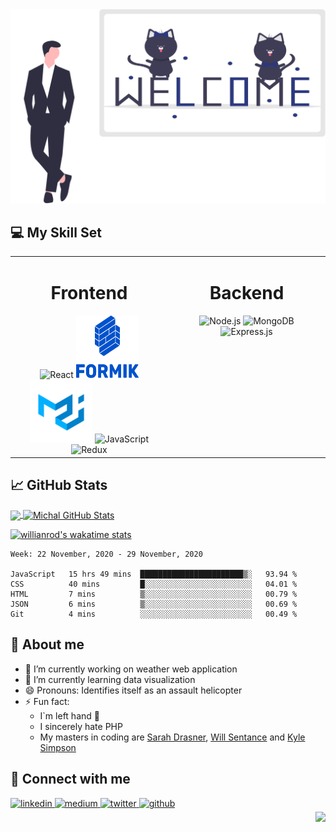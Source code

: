 
<img src="https://raw.githubusercontent.com/M-Kolacz/M-Kolacz/master/headerCats.svg" alt='Header'/>

## 💻 My Skill Set  

<table ><tr><td valign="top" width="50%">

<h1 align='center'> Frontend </h1> 


<div align="center">  
<img  src="https://profilinator.rishav.dev/skills-assets/react-original-wordmark.svg" alt="React" height="100" width='100' />  
<img src="https://raw.githubusercontent.com/M-Kolacz/M-Kolacz/master/formik.png" alt='Formik' height="100" width='100'/>
<img src="https://raw.githubusercontent.com/M-Kolacz/M-Kolacz/master/logo.png" alt='Material-UI'height="100" width='100'/>
<img  src="https://profilinator.rishav.dev/skills-assets/javascript-original.svg" alt="JavaScript" height="100" width='100'/> 
<img  src="https://profilinator.rishav.dev/skills-assets/redux-original.svg" alt="Redux" height="100" width='100' /> 
</div></td><td valign="top" width="50%">

<h1 align='center'> Backend </h1>   

<div align="center">  
<img  src="https://profilinator.rishav.dev/skills-assets/nodejs-original-wordmark.svg" alt="Node.js" height="100" width='100' /> 
<img  src="https://profilinator.rishav.dev/skills-assets/mongodb-original-wordmark.svg" alt="MongoDB" height="100" width='100' />  
<img  src="https://profilinator.rishav.dev/skills-assets/express-original-wordmark.svg" alt="Express.js" height="100" width='100' />      
</div></td>

</table>  



## 📈 GitHub Stats

<a href="https://github.com/M-Kolacz/M-Kolacz">
  <img align="center" src="https://github-readme-stats.vercel.app/api/top-langs/?username=M-Kolacz&theme=algolia&hide=html" />
</a>
<a href="https://github.com/M-Kolacz/M-Kolacz">
  <img align="center" src="https://github-readme-stats.vercel.app/api?username=M-Kolacz&show_icons=true&theme=algolia" alt="Michal GitHub Stats" />
</a>



[![willianrod's wakatime stats](https://github-readme-stats.vercel.app/api/wakatime?username=M_Kolacz)](https://github.com/anuraghazra/github-readme-stats)
<!--START_SECTION:waka-->
```text
Week: 22 November, 2020 - 29 November, 2020

JavaScript   15 hrs 49 mins  ███████████████████████▒░   93.94 % 
CSS          40 mins         █░░░░░░░░░░░░░░░░░░░░░░░░   04.01 % 
HTML         7 mins          ▒░░░░░░░░░░░░░░░░░░░░░░░░   00.79 % 
JSON         6 mins          ▒░░░░░░░░░░░░░░░░░░░░░░░░   00.69 % 
Git          4 mins          ░░░░░░░░░░░░░░░░░░░░░░░░░   00.49 % 
```
<!--END_SECTION:waka-->


## 🙈 About me 

- 🔭 I’m currently working on weather web application
- 🌱 I’m currently learning data visualization
- 😄 Pronouns: Identifies itself as an assault helicopter
- ⚡ Fun fact:
     * I`m left hand 👊
     * I sincerely hate PHP
     * My masters in coding are <a href="https://twitter.com/sarah_edo?ref_src=twsrc%5Egoogle%7Ctwcamp%5Eserp%7Ctwgr%5Eauthor">Sarah Drasner</a>, <a href="https://twitter.com/willsentance">Will Sentance</a> and <a href="https://twitter.com/getify">Kyle Simpson</a>

## 🤙 Connect with me
  
<div >
 
<a href="https://www.linkedin.com/in/mkolacz/" target="_blank">
<img src=https://img.shields.io/badge/linkedin-%231E77B5.svg?&style=for-the-badge&logo=linkedin&logoColor=white alt=linkedin style="margin-bottom: 5px;" />
</a>

<a href="https://medium.com/@michal.kolacz45" target="_blank">
<img src=https://img.shields.io/badge/medium-%2324292e.svg?&style=for-the-badge&logo=medium&logoColor=white alt=medium style="margin-bottom: 5px;" />
</a>

<a href="https://twitter.com/M_Kolacz" target="_blank">
<img src=https://img.shields.io/badge/twitter-%2300acee.svg?&style=for-the-badge&logo=twitter&logoColor=white alt=twitter style="margin-bottom: 5px;" />
</a>

<a href="https://github.com/M-Kolacz" target="_blank">
<img src=https://img.shields.io/badge/github-%2324292e.svg?&style=for-the-badge&logo=github&logoColor=white alt=github style="margin-bottom: 5px;" />
</a>

</div>  




<img src="https://komarev.com/ghpvc/?username=M-Kolacz&&style=flat-square" align="right" />

<!--
**Rizzes44/Rizzes44** is a ✨ _special_ ✨ repository because its `README.md` (this file) appears on your GitHub profile.
If i want to include my projects 


<a href="https://github.com/M-Kolacz/PROJECT_NAME">
  <img align="center" src="https://github-readme-stats.vercel.app/api/pin/?username=M-Kolacz&repo=REPONAME&title_color=ffffff&text_color=c9cacc&icon_color=2bbc8a&bg_color=1d1f21"  />
</a>


<a href="https://github.com/MartinHeinz/go-project-blueprint">
  <img align="center" src="https://github-readme-stats.vercel.app/api/pin/?username=MartinHeinz&repo=go-project-blueprint&title_color=ffffff&text_color=c9cacc&icon_color=2bbc8a&bg_color=1d1f21"   />
</a>   





Here are some ideas to get you started:


